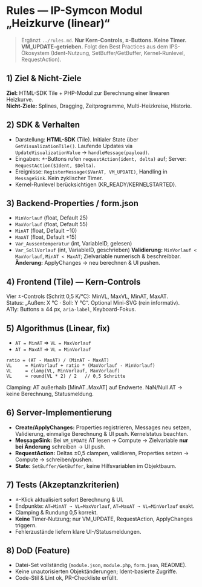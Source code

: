 <!-- agent:read-first -->
<!-- priority:high -->
<!-- output:follow-exactly -->
<!-- do-not-extend-scope -->

# Rules — IP-Symcon Modul „Heizkurve (linear)“
> Ergänzt `../rules.md`. **Nur Kern-Controls, ±-Buttons. Keine Timer. VM_UPDATE-getrieben.**
> Folgt den Best Practices aus dem IPS-Ökosystem (Ident-Nutzung, SetBuffer/GetBuffer, Kernel-Runlevel, RequestAction).

## 1) Ziel & Nicht-Ziele
**Ziel:** HTML-SDK Tile + PHP-Modul zur Berechnung einer linearen Heizkurve.  
**Nicht-Ziele:** Splines, Dragging, Zeitprogramme, Multi-Heizkreise, Historie.

## 2) SDK & Verhalten
- Darstellung: **HTML-SDK** (Tile). Initialer State über `GetVisualizationTile()`. Laufende Updates via `UpdateVisualizationValue` → `handleMessage(payload)`.
- Eingaben: ±-Buttons rufen `requestAction(ident, delta)` auf; Server: `RequestAction($Ident, $Delta)`.
- Ereignisse: `RegisterMessage($VarAT, VM_UPDATE)`, Handling in `MessageSink`. Kein zyklischer Timer.
- Kernel-Runlevel berücksichtigen (KR_READY/KERNELSTARTED).

## 3) Backend-Properties / form.json
- `MinVorlauf` (float, Default 25)
- `MaxVorlauf` (float, Default 55)
- `MinAT` (float, Default −10)
- `MaxAT` (float, Default +15)
- `Var_Aussentemperatur` (int, VariableID, gelesen)
- `Var_SollVorlauf` (int, VariableID, geschrieben)
**Validierung:** `MinVorlauf < MaxVorlauf`, `MinAT < MaxAT`; Zielvariable numerisch & beschreibbar.
**Änderung:** ApplyChanges → neu berechnen & UI pushen.

## 4) Frontend (Tile) — Kern-Controls
Vier ±-Controls (Schritt 0,5 K/°C): MinVL, MaxVL, MinAT, MaxAT.  
Status: „Außen: X °C · Soll: Y °C“. Optional Mini-SVG (rein informativ).  
A11y: Buttons ≥ 44 px, `aria-label`, Keyboard-Fokus.

## 5) Algorithmus (Linear, fix)
- `AT = MinAT` ⇒ `VL = MaxVorlauf`
- `AT = MaxAT` ⇒ `VL = MinVorlauf`
```
ratio = (AT - MaxAT) / (MinAT - MaxAT)
VL     = MinVorlauf + ratio * (MaxVorlauf - MinVorlauf)
VL     = clamp(VL, MinVorlauf, MaxVorlauf)
VL     = round(VL * 2) / 2   // 0,5 Schritte
```
Clamping: AT außerhalb [MinAT..MaxAT] auf Endwerte. NaN/Null AT → keine Berechnung, Statusmeldung.

## 6) Server-Implementierung
- **Create/ApplyChanges:** Properties registrieren, Messages neu setzen, Validierung, einmalige Berechnung & UI push. Kernelstatus beachten.
- **MessageSink:** Bei `VM_UPDATE` AT lesen → Compute → Zielvariable **nur bei Änderung** schreiben → UI push.
- **RequestAction:** Deltas ±0,5 clampen, validieren, Properties setzen → Compute → schreiben/pushen.
- **State:** `SetBuffer/GetBuffer`, keine Hilfsvariablen im Objektbaum.

## 7) Tests (Akzeptanzkriterien)
- ±-Klick aktualisiert sofort Berechnung & UI.
- Endpunkte: `AT=MinAT → VL=MaxVorlauf`, `AT=MaxAT → VL=MinVorlauf` exakt.
- Clamping & Rundung 0,5 korrekt.
- **Keine** Timer-Nutzung; nur VM_UPDATE, RequestAction, ApplyChanges triggern.
- Fehlerzustände liefern klare UI-/Statusmeldungen.

## 8) DoD (Feature)
- Datei-Set vollständig (`module.json`, `module.php`, `form.json`, README).
- Keine unautorisierten Objektänderungen; Ident-basierte Zugriffe.
- Code-Stil & Lint ok, PR-Checkliste erfüllt.
